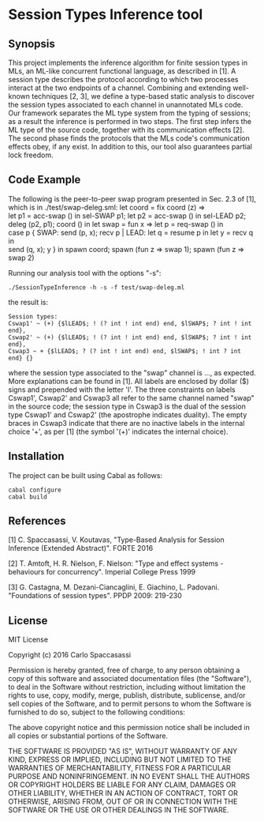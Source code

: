 # Session Types Inference tool
## Synopsis
This project implements the inference algorithm for finite session types in MLs, an ML-like concurrent functional language, as described in [1]. A session type describes the protocol according to which two processes interact at the two endpoints of a channel. 
Combining and extending well-known techniques [2, 3], we define a type-based static analysis to discover the session types associated to each channel in  unannotated MLs code. Our framework separates the ML type system from the typing of sessions; as a result the inference is performed in two steps. The first step infers the ML type of the source code, together with its communication effects [2]. The second phase finds the protocols that the MLs code's communication effects obey, if any exist. In addition to this, our tool also guarantees partial lock freedom.

## Code Example
The following is the peer-to-peer swap program presented in Sec. 2.3 of [1], which is in ./test/swap-deleg.sml:
        let coord = 
          fix coord (z) =>  
            let p1 = acc-swap () in 
            sel-SWAP p1;
            let p2 = acc-swap () in 
            sel-LEAD p2; 
                deleg (p2, p1); 
                coord () 
        in 
        let swap = 
          fun x => 
            let p = req-swap () in  
            case p { 
                SWAP: send (p, x); recv p 
              | LEAD: let q = resume p in 
                      let y = recv q in  
                      send (q, x); y 
                              } 
        in spawn coord;
            spawn (fun z => swap 1);
          spawn (fun z => swap 2)

Running our analysis tool with the options "-s":
```
./SessionTypeInference -h -s -f test/swap-deleg.ml
```
the result is:
```
Session types: 
Cswap1' ~ (+) {$lLEAD$; ! (? int ! int end) end, $lSWAP$; ? int ! int end},
Cswap2' ~ (+) {$lLEAD$; ! (? int ! int end) end, $lSWAP$; ? int ! int end},
Cswap3 ~ + {$lLEAD$; ? (? int ! int end) end, $lSWAP$; ! int ? int end} {}
```

where the session type associated to the "swap" channel is ..., as expected. More explanations can be found in [1].
All labels are enclosed by dollar ($) signs and prepended with the letter 'l'. The three constraints on labels Cswap1', Cswap2' and Cswap3 all refer to the same channel named "swap" in the source code; the session type in Cswap3 is the dual of the session type Cswap1' and Cswap2' (the apostrophe indicates duality). The empty braces in Cswap3 indicate that there are no inactive labels in the internal choice '+', as per [1] (the symbol '(+)' indicates the internal choice).

## Installation
The project can be built using Cabal as follows:
```
cabal configure
cabal build
```

## References
[1] C. Spaccasassi, V. Koutavas, "Type-Based Analysis for Session Inference (Extended Abstract)". FORTE 2016

[2] T. Amtoft, H. R. Nielson, F. Nielson: "Type and effect systems - behaviours for concurrency". Imperial College Press 1999

[3] G. Castagna, M. Dezani-Ciancaglini, E. Giachino, L. Padovani. "Foundations of session types". PPDP 2009: 219-230


## License
MIT License

Copyright (c) 2016 Carlo Spaccasassi

Permission is hereby granted, free of charge, to any person obtaining a copy
of this software and associated documentation files (the "Software"), to deal
in the Software without restriction, including without limitation the rights
to use, copy, modify, merge, publish, distribute, sublicense, and/or sell
copies of the Software, and to permit persons to whom the Software is
furnished to do so, subject to the following conditions:

The above copyright notice and this permission notice shall be included in all
copies or substantial portions of the Software.

THE SOFTWARE IS PROVIDED "AS IS", WITHOUT WARRANTY OF ANY KIND, EXPRESS OR
IMPLIED, INCLUDING BUT NOT LIMITED TO THE WARRANTIES OF MERCHANTABILITY,
FITNESS FOR A PARTICULAR PURPOSE AND NONINFRINGEMENT. IN NO EVENT SHALL THE
AUTHORS OR COPYRIGHT HOLDERS BE LIABLE FOR ANY CLAIM, DAMAGES OR OTHER
LIABILITY, WHETHER IN AN ACTION OF CONTRACT, TORT OR OTHERWISE, ARISING FROM,
OUT OF OR IN CONNECTION WITH THE SOFTWARE OR THE USE OR OTHER DEALINGS IN THE
SOFTWARE.
